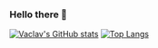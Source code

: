 ### Hello there 👋

[![Vaclav's GitHub stats](https://github-readme-stats.vercel.app/api?username=vaclavsvejcar&count_private=true&show_icons=true)](https://github.com/anuraghazra/github-readme-stats)
[![Top Langs](https://github-readme-stats.vercel.app/api/top-langs/?username=vaclavsvejcar&exclude_repo=ansel)](https://github.com/anuraghazra/github-readme-stats)

